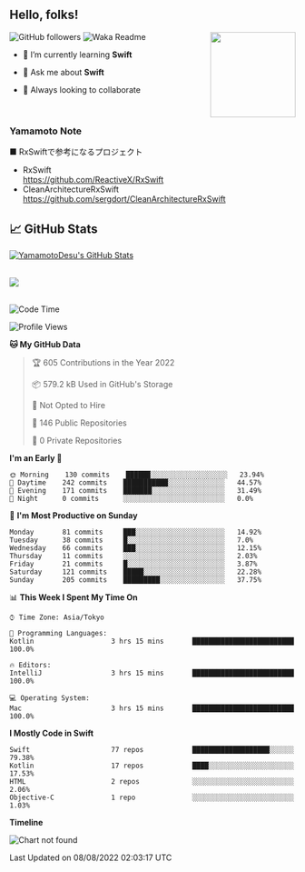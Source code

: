 ## Hello, folks! 

<p>
<img align="right" src="https://media.giphy.com/media/26ufdb3cYKwbRtYVW/giphy.gif" style="max-width:100%;" height="150px">
 
![GitHub followers](https://img.shields.io/github/followers/YamamotoDesu?label=Follow&style=social)
![Waka Readme](https://github.com/YamamotoDesu/YamamotoDesu/workflows/Waka%20Readme/badge.svg)
 
- 🌱 I’m currently learning **Swift**  
 
- 💬 Ask me about **Swift**  
 
- 👯 Always looking to collaborate
</p>
<br>

### Yamamoto Note
■ RxSwiftで参考になるプロジェクト　<br>
* RxSwift  
https://github.com/ReactiveX/RxSwift
* CleanArchitectureRxSwift  
https://github.com/sergdort/CleanArchitectureRxSwift



## &#x1f4c8; GitHub Stats
<a href="https://github.com/YamamotoDesu/YamamotoDesu">
  <img align="center" src="https://github-readme-stats.vercel.app/api?username=YamamotoDesu&show_icons=true&line_height=27&count_private=true&title_color=ffffff&text_color=c9cacc&icon_color=2bbc8a&bg_color=1d1f21&hide=contribs,prs&show_icons=true" alt="YamamotoDesu's GitHub Stats" /><br><br>
</a>

![](https://github-profile-summary-cards.vercel.app/api/cards/profile-details?username=YamamotoDesu&theme=vue)
<br><br>

<!--START_SECTION:waka-->
![Code Time](http://img.shields.io/badge/Code%20Time-182%20hrs%2046%20mins-blue)

![Profile Views](http://img.shields.io/badge/Profile%20Views-9-blue)

**🐱 My GitHub Data** 

> 🏆 605 Contributions in the Year 2022
 > 
> 📦 579.2 kB Used in GitHub's Storage 
 > 
> 🚫 Not Opted to Hire
 > 
> 📜 146 Public Repositories 
 > 
> 🔑 0 Private Repositories  
 > 
**I'm an Early 🐤** 

```text
🌞 Morning    130 commits    ██████░░░░░░░░░░░░░░░░░░░   23.94% 
🌆 Daytime    242 commits    ███████████░░░░░░░░░░░░░░   44.57% 
🌃 Evening    171 commits    ███████░░░░░░░░░░░░░░░░░░   31.49% 
🌙 Night      0 commits      ░░░░░░░░░░░░░░░░░░░░░░░░░   0.0%

```
📅 **I'm Most Productive on Sunday** 

```text
Monday       81 commits     ███░░░░░░░░░░░░░░░░░░░░░░   14.92% 
Tuesday      38 commits     █░░░░░░░░░░░░░░░░░░░░░░░░   7.0% 
Wednesday    66 commits     ███░░░░░░░░░░░░░░░░░░░░░░   12.15% 
Thursday     11 commits     ░░░░░░░░░░░░░░░░░░░░░░░░░   2.03% 
Friday       21 commits     █░░░░░░░░░░░░░░░░░░░░░░░░   3.87% 
Saturday     121 commits    █████░░░░░░░░░░░░░░░░░░░░   22.28% 
Sunday       205 commits    █████████░░░░░░░░░░░░░░░░   37.75%

```


📊 **This Week I Spent My Time On** 

```text
⌚︎ Time Zone: Asia/Tokyo

💬 Programming Languages: 
Kotlin                   3 hrs 15 mins       █████████████████████████   100.0%

🔥 Editors: 
IntelliJ                 3 hrs 15 mins       █████████████████████████   100.0%

💻 Operating System: 
Mac                      3 hrs 15 mins       █████████████████████████   100.0%

```

**I Mostly Code in Swift** 

```text
Swift                    77 repos            ███████████████████░░░░░░   79.38% 
Kotlin                   17 repos            ████░░░░░░░░░░░░░░░░░░░░░   17.53% 
HTML                     2 repos             ░░░░░░░░░░░░░░░░░░░░░░░░░   2.06% 
Objective-C              1 repo              ░░░░░░░░░░░░░░░░░░░░░░░░░   1.03%

```


**Timeline**

![Chart not found](https://raw.githubusercontent.com/YamamotoDesu/YamamotoDesu/main/charts/bar_graph.png) 


 Last Updated on 08/08/2022 02:03:17 UTC
<!--END_SECTION:waka-->


